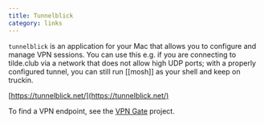 ```yaml
---
title: Tunnelblick
category: links
---
```


`tunnelblick` is an application for your Mac that allows you to configure
and manage VPN sessions. You can use this e.g. if you are connecting to 
tilde.club via a network that does not allow high UDP ports; with a properly
configured tunnel, you can still run [[mosh]] as your shell and keep on
truckin.

[https://tunnelblick.net/](https://tunnelblick.net/)

To find a VPN endpoint, see the [VPN Gate](vpn-gate.html) project.
